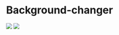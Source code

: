 # Background-changer
<img src="https://media.discordapp.net/attachments/830716678814957608/983124105106694144/dfe584b4a16a44f1bfdd30cb96449417Z5EWxv1aWhmiVzBG-27.jpg?width=942&height=468 "/>
<img src="https://media.discordapp.net/attachments/830716678814957608/983124105303846932/dfe584b4a16a44f1bfdd30cb96449417Z5EWxv1aWhmiVzBG-10.jpg?width=942&height=468 "/>

